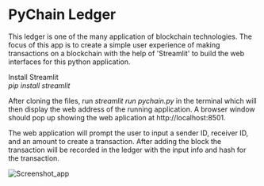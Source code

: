 # PyChain Ledger

This ledger is one of the many application of blockchain technologies. The focus of this app is to create a simple user experience of making transactions on a blockchain with the help of 'Streamlit' to build the web interfaces for this python application.

Install Streamlit  
_pip install streamlit_

After cloning the files, run _streamlit run pychain.py_ in the terminal which will then display the web address of the running application. A browser window should pop up showing the web aplication at http://localhost:8501.

The web application will prompt the user to input a sender ID, receiver ID, and an amount to create a transaction. After adding the block the transaction will be recorded in the ledger with the input info and hash for the transaction.

![Screenshot_app](https://user-images.githubusercontent.com/61864923/204987092-4a989078-c032-4b73-978d-3e6e3a718e8d.png)
